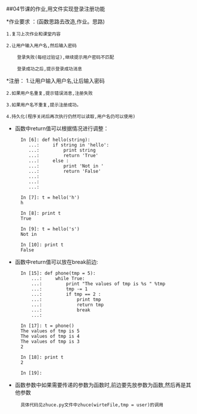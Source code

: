 ##04节课的作业,用文件实现登录注册功能


*作业要求 ：(函数思路去改造,作业。思路)

	1.复习上次作业和课堂内容

	2.让用户输入用户名,然后输入密码
		
		登录失败(每经过验证),继续提示用户密码不匹配

		登录成功之后,提示登录成功消息


*注册： 1.让用户输入用户名,让后输入密码

	2.如果用户名重复,提示错误消息,注册失败

	3.如果用户名不重复,提示注册成功。

	4.持久化(程序关闭后再次执行仍然可以读取,用户名仍可以使用)

* 函数中return值可以根据情况进行调整：

		In [6]: def hello(string):
		   ...:     if string in 'hello':
		   ...:         print string
		   ...:         return 'True'
		   ...:     else :
		   ...:         print 'Not in '
		   ...:         return 'False'
		   ...:         
		   ...:       
		   ...:     

		In [7]: t = hello('h')
		h

		In [8]: print t 
		True

		In [9]: t = hello('s')
		Not in 

		In [10]: print t 
		False

* 函数中return值可以放在break前边:

		In [15]: def phone(tmp = 5):
			...:     while True:
			...:         print "The values of tmp is %s " %tmp 
			...:         tmp -= 1
			...:         if tmp == 2 :
			...:             print tmp
			...:             return tmp
			...:             break
			...:     

		In [17]: t = phone()
		The values of tmp is 5 
		The values of tmp is 4 
		The values of tmp is 3 
		2

		In [18]: print t 
		2

		In [19]: 

* 函数参数中如果需要传递的参数为函数时,前边要先放参数为函数,然后再是其他参数

		具体代码见zhuce.py文件中zhuce(wirteFile,tmp = user)的调用
